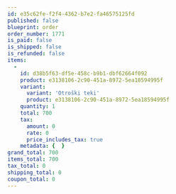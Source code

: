 ```yaml
---
id: e35c62fe-f2f4-4362-b7e2-fa46575125fd
published: false
blueprint: order
order_number: 1771
is_paid: false
is_shipped: false
is_refunded: false
items:
  -
    id: d38b5f63-df5e-458c-b9b1-dbf62664f092
    product: e3138106-2c90-451a-8972-5ea18594995f
    variant:
      variant: 'Otroški teki'
      product: e3138106-2c90-451a-8972-5ea18594995f
    quantity: 1
    total: 700
    tax:
      amount: 0
      rate: 0
      price_includes_tax: true
    metadata: {  }
grand_total: 700
items_total: 700
tax_total: 0
shipping_total: 0
coupon_total: 0
---
```

